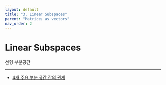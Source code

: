 ```yaml
---
layout: default
title: "3. Linear Subspaces"
parent: "Matrices as vectors"
nav_order: 2
---
```


# Linear Subspaces
선형 부분공간

---


- [4개 주요 부분 공간 간의 관계](https://youtu.be/VYKbaSoj_Z4?feature=shared)
